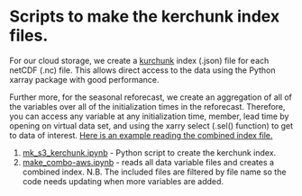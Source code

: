 # Scripts to make the kerchunk index files.

For our cloud storage, we create a [kurchunk](https://guide.cloudnativegeo.org/kerchunk/intro.html) index (.json) file for each netCDF (.nc) file. This allows direct access to the data using the Python xarray package with good performance.

Further more, for the seasonal reforecast, we create an aggregation of all of the variables over all of the initialization times in the reforecast. Therefore, you can access any variable at any initialization time, member, lead time by opening on virtual data set, and using the xarry select (.sel() function) to get to data of interest. [Here is an example reading the combined index file.](https://github.com/NOAA-CEFI-Portal/cefi-cloud-transfer/blob/main/aws/read/read_nwa_google_monthly_all-aws.ipynb)

1. [mk_s3_kerchunk.ipynb](mk_s3_kerchunk.ipynb) - Python script to create the kerchunk index.
2. [make_combo-aws.ipynb](make_combo-aws.ipynb) - reads all data variable files and creates a combined index. N.B. The included files are filtered by file name so the code needs updating when more variables are added.
